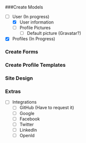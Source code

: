 ###Create Models
- [ ] User (In progress)
    - [x] User information
	- [ ] Profile Pictures
		- [ ] Default picture (Gravatar?)
- [x] Profiles (In Progress)

### Create Forms

### Create Profile Templates

### Site Design

### Extras
- [ ] Integrations
	- [ ] GitHub (Have to request it)
	- [ ] Google
	- [ ] Facebook
	- [ ] Twitter
	- [ ] LinkedIn
	- [ ] OpenId